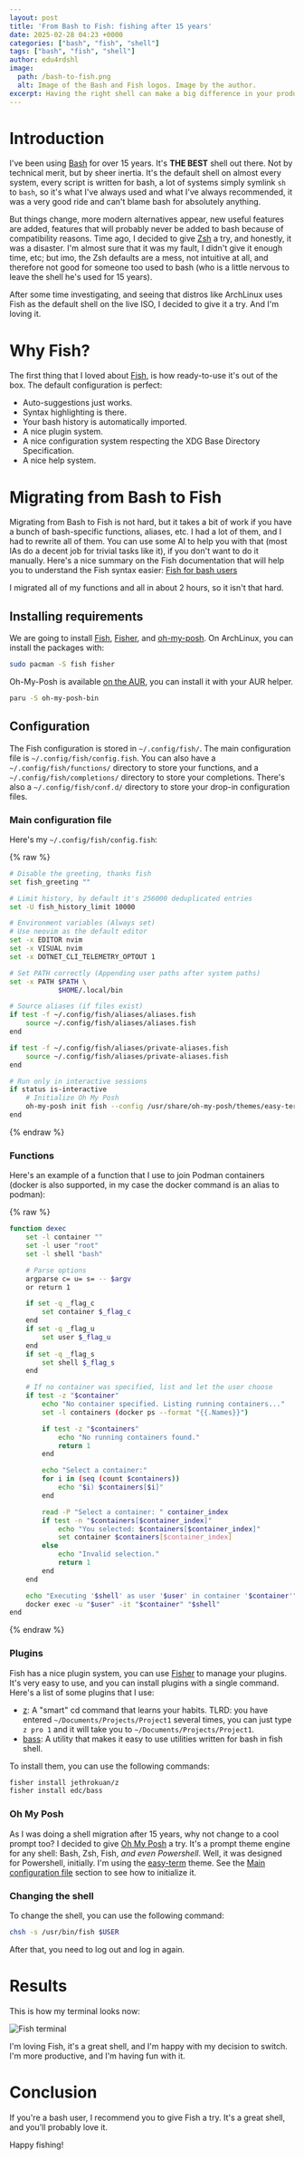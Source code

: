 ```yaml
---
layout: post
title: 'From Bash to Fish: fishing after 15 years'
date: 2025-02-28 04:23 +0000
categories: ["bash", "fish", "shell"]
tags: ["bash", "fish", "shell"]
author: edu4rdshl
image:
  path: /bash-to-fish.png
  alt: Image of the Bash and Fish logos. Image by the author.
excerpt: Having the right shell can make a big difference in your productivity. I switched from Bash to Fish after 15 years and I'm loving it. Really loving it.
---
```


# Introduction

I've been using [Bash](https://www.gnu.org/software/bash/) for over 15 years. It's **THE BEST** shell out there. Not by technical merit, but by sheer inertia. It's the default shell on almost every system, every script is written for bash, a lot of systems simply symlink `sh` to `bash`, so it's what I've always used and what I've always recommended, it was a very good ride and can't blame bash for absolutely anything.

But things change, more modern alternatives appear, new useful features are added, features that will probably never be added to bash because of compatibility reasons. Time ago, I decided to give [Zsh](https://www.zsh.org/) a try, and honestly, it was a disaster. I'm almost sure that it was my fault, I didn't give it enough time, etc; but imo, the Zsh defaults are a mess, not intuitive at all, and therefore not good for someone too used to bash (who is a little nervous to leave the shell he's used for 15 years).

After some time investigating, and seeing that distros like ArchLinux uses Fish as the default shell on the live ISO, I decided to give it a try. And I'm loving it.

# Why Fish?

The first thing that I loved about [Fish](https://fishshell.com/), is how ready-to-use it's out of the box. The default configuration is perfect:

- Auto-suggestions just works.
- Syntax highlighting is there.
- Your bash history is automatically imported.
- A nice plugin system.
- A nice configuration system respecting the XDG Base Directory Specification.
- A nice help system.

# Migrating from Bash to Fish

Migrating from Bash to Fish is not hard, but it takes a bit of work if you have a bunch of bash-specific functions, aliases, etc. I had a lot of them, and I had to rewrite all of them. You can use some AI to help you with that (most IAs do a decent job for trivial tasks like it), if you don't want to do it manually. Here's a nice summary on the Fish documentation that will help you to understand the Fish syntax easier: [Fish for bash users](https://fishshell.com/docs/current/fish_for_bash_users.html)

I migrated all of my functions and all in about 2 hours, so it isn't that hard.

## Installing requirements

We are going to install [Fish](https://fishshell.com/), [Fisher](https://github.com/jorgebucaran/fisher), and [oh-my-posh](https://ohmyposh.dev/). On ArchLinux, you can install the packages with:

```sh
sudo pacman -S fish fisher
```

Oh-My-Posh is available [on the AUR](https://aur.archlinux.org/packages?O=0&K=oh-my-posh), you can install it with your AUR helper.

```sh
paru -S oh-my-posh-bin
```

## Configuration

The Fish configuration is stored in `~/.config/fish/`. The main configuration file is `~/.config/fish/config.fish`. You can also have a `~/.config/fish/functions/` directory to store your functions, and a `~/.config/fish/completions/` directory to store your completions. There's also a `~/.config/fish/conf.d/` directory to store your drop-in configuration files.

### Main configuration file

Here's my `~/.config/fish/config.fish`:

{% raw %}
```sh
# Disable the greeting, thanks fish
set fish_greeting ""

# Limit history, by default it's 256000 deduplicated entries
set -U fish_history_limit 10000

# Environment variables (Always set)
# Use neovim as the default editor
set -x EDITOR nvim
set -x VISUAL nvim
set -x DOTNET_CLI_TELEMETRY_OPTOUT 1

# Set PATH correctly (Appending user paths after system paths)
set -x PATH $PATH \
            $HOME/.local/bin

# Source aliases (if files exist)
if test -f ~/.config/fish/aliases/aliases.fish
    source ~/.config/fish/aliases/aliases.fish
end

if test -f ~/.config/fish/aliases/private-aliases.fish
    source ~/.config/fish/aliases/private-aliases.fish
end

# Run only in interactive sessions
if status is-interactive
    # Initialize Oh My Posh
    oh-my-posh init fish --config /usr/share/oh-my-posh/themes/easy-term.omp.json | source
end
```
{% endraw %}

### Functions

Here's an example of a function that I use to join Podman containers (docker is also supported, in my case the docker command is an alias to podman):

{% raw %}
```sh
function dexec
    set -l container ""
    set -l user "root"
    set -l shell "bash"

    # Parse options
    argparse c= u= s= -- $argv
    or return 1

    if set -q _flag_c
        set container $_flag_c
    end
    if set -q _flag_u
        set user $_flag_u
    end
    if set -q _flag_s
        set shell $_flag_s
    end

    # If no container was specified, list and let the user choose
    if test -z "$container"
        echo "No container specified. Listing running containers..."
        set -l containers (docker ps --format "{{.Names}}")

        if test -z "$containers"
            echo "No running containers found."
            return 1
        end

        echo "Select a container:"
        for i in (seq (count $containers))
            echo "$i) $containers[$i]"
        end

        read -P "Select a container: " container_index
        if test -n "$containers[$container_index]"
            echo "You selected: $containers[$container_index]"
            set container $containers[$container_index]
        else
            echo "Invalid selection."
            return 1
        end
    end

    echo "Executing '$shell' as user '$user' in container '$container'"
    docker exec -u "$user" -it "$container" "$shell"
end
```
{% endraw %}

### Plugins

Fish has a nice plugin system, you can use [Fisher](https://github.com/jorgebucaran/fisher) to manage your plugins. It's very easy to use, and you can install plugins with a single command. Here's a list of some plugins that I use:

- [z](https://github.com/jethrokuan/z): A "smart" cd command that learns your habits. TLRD: you have entered `~/Documents/Projects/Project1` several times, you can just type `z pro 1` and it will take you to `~/Documents/Projects/Project1`.
- [bass](https://github.com/edc/bass): A utility that makes it easy to use utilities written for bash in fish shell.

To install them, you can use the following commands:

```sh
fisher install jethrokuan/z
fisher install edc/bass
```

### Oh My Posh

As I was doing a shell migration after 15 years, why not change to a cool prompt too? I decided to give [Oh My Posh](https://ohmyposh.dev/) a try. It's a prompt theme engine for any shell: Bash, Zsh, Fish, _and even Powershell_. Well, it was designed for Powershell, initially. I'm using the [easy-term](https://ohmyposh.dev/docs/themes#easy-term) theme. See the [Main configuration file](#main-configuration-file) section to see how to initialize it.

### Changing the shell

To change the shell, you can use the following command:

```sh
chsh -s /usr/bin/fish $USER
```
After that, you need to log out and log in again.

# Results

This is how my terminal looks now:

![Fish terminal](../_imgs/gnome-terminal-fish.png)

I'm loving Fish, it's a great shell, and I'm happy with my decision to switch. I'm more productive, and I'm having fun with it.

# Conclusion

If you're a bash user, I recommend you to give Fish a try. It's a great shell, and you'll probably love it.

Happy fishing!
